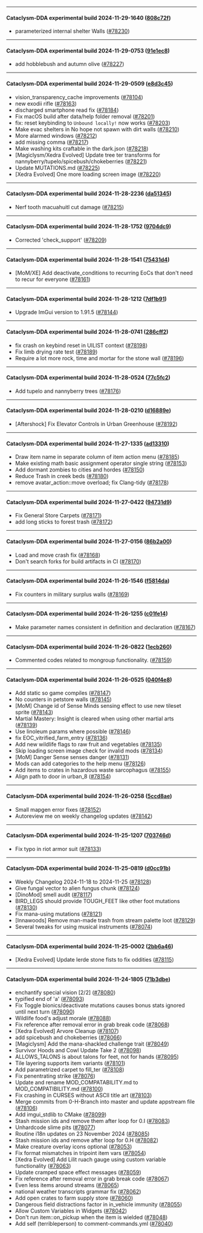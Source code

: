 
---

#### Cataclysm-DDA experimental build 2024-11-29-1640 ([808c72f](https://github.com/CleverRaven/Cataclysm-DDA/releases/tag/cdda-experimental-2024-11-29-1640))

* parameterized internal shelter Walls ([#78230](https://github.com/CleverRaven/Cataclysm-DDA/pull/78230))

---

#### Cataclysm-DDA experimental build 2024-11-29-0753 ([91e1ec8](https://github.com/CleverRaven/Cataclysm-DDA/releases/tag/cdda-experimental-2024-11-29-0753))

* add hobblebush and autumn olive ([#78227](https://github.com/CleverRaven/Cataclysm-DDA/pull/78227))

---

#### Cataclysm-DDA experimental build 2024-11-29-0509 ([e8d3c45](https://github.com/CleverRaven/Cataclysm-DDA/releases/tag/cdda-experimental-2024-11-29-0509))

* vision_transparency_cache improvements ([#78104](https://github.com/CleverRaven/Cataclysm-DDA/pull/78104))
* new exodii rifle ([#78163](https://github.com/CleverRaven/Cataclysm-DDA/pull/78163))
* discharged smartphone read fix ([#78184](https://github.com/CleverRaven/Cataclysm-DDA/pull/78184))
* Fix macOS build after data/help folder removal ([#78201](https://github.com/CleverRaven/Cataclysm-DDA/pull/78201))
* fix: reset keybinding to `Unbound locally!` now works ([#78203](https://github.com/CleverRaven/Cataclysm-DDA/pull/78203))
* Make evac shelters in No hope not spawn with dirt walls ([#78210](https://github.com/CleverRaven/Cataclysm-DDA/pull/78210))
* More alarmed windows ([#78212](https://github.com/CleverRaven/Cataclysm-DDA/pull/78212))
* add missing comma ([#78217](https://github.com/CleverRaven/Cataclysm-DDA/pull/78217))
* Make washing kits craftable in the dark.json ([#78218](https://github.com/CleverRaven/Cataclysm-DDA/pull/78218))
* [Magiclysm/Xedra Evolved] Update tree ter transforms for nannyberry/tupelo/spicebush/chokeberries ([#78221](https://github.com/CleverRaven/Cataclysm-DDA/pull/78221))
* Update MUTATIONS.md ([#78225](https://github.com/CleverRaven/Cataclysm-DDA/pull/78225))
* [Xedra Evolved] One more loading screen image ([#78220](https://github.com/CleverRaven/Cataclysm-DDA/pull/78220))

---

#### Cataclysm-DDA experimental build 2024-11-28-2236 ([da51345](https://github.com/CleverRaven/Cataclysm-DDA/releases/tag/cdda-experimental-2024-11-28-2236))

* Nerf tooth macuahuitl cut damage ([#78215](https://github.com/CleverRaven/Cataclysm-DDA/pull/78215))

---

#### Cataclysm-DDA experimental build 2024-11-28-1752 ([9704dc9](https://github.com/CleverRaven/Cataclysm-DDA/releases/tag/cdda-experimental-2024-11-28-1752))

* Corrected 'check_support' ([#78209](https://github.com/CleverRaven/Cataclysm-DDA/pull/78209))

---

#### Cataclysm-DDA experimental build 2024-11-28-1541 ([75431d4](https://github.com/CleverRaven/Cataclysm-DDA/releases/tag/cdda-experimental-2024-11-28-1541))

* [MoM/XE] Add deactivate_conditions to recurring EoCs that don't need to recur for everyone ([#78161](https://github.com/CleverRaven/Cataclysm-DDA/pull/78161))

---

#### Cataclysm-DDA experimental build 2024-11-28-1212 ([7df1b91](https://github.com/CleverRaven/Cataclysm-DDA/releases/tag/cdda-experimental-2024-11-28-1212))

* Upgrade ImGui version to 1.91.5 ([#78144](https://github.com/CleverRaven/Cataclysm-DDA/pull/78144))

---

#### Cataclysm-DDA experimental build 2024-11-28-0741 ([286cff2](https://github.com/CleverRaven/Cataclysm-DDA/releases/tag/cdda-experimental-2024-11-28-0741))

* fix crash on keybind reset in UILIST context ([#78198](https://github.com/CleverRaven/Cataclysm-DDA/pull/78198))
* Fix limb drying rate test ([#78189](https://github.com/CleverRaven/Cataclysm-DDA/pull/78189))
* Require a lot more rock, time and mortar for the stone wall ([#78196](https://github.com/CleverRaven/Cataclysm-DDA/pull/78196))

---

#### Cataclysm-DDA experimental build 2024-11-28-0524 ([77c5fc2](https://github.com/CleverRaven/Cataclysm-DDA/releases/tag/cdda-experimental-2024-11-28-0524))

* Add tupelo and nannyberry trees ([#78176](https://github.com/CleverRaven/Cataclysm-DDA/pull/78176))

---

#### Cataclysm-DDA experimental build 2024-11-28-0210 ([d16889e](https://github.com/CleverRaven/Cataclysm-DDA/releases/tag/cdda-experimental-2024-11-28-0210))

* [Aftershock] Fix Elevator Controls in Urban Greenhouse ([#78192](https://github.com/CleverRaven/Cataclysm-DDA/pull/78192))

---

#### Cataclysm-DDA experimental build 2024-11-27-1335 ([ad13310](https://github.com/CleverRaven/Cataclysm-DDA/releases/tag/cdda-experimental-2024-11-27-1335))

* Draw item name in separate column of item action menu ([#78185](https://github.com/CleverRaven/Cataclysm-DDA/pull/78185))
* Make existing math basic assignment operator single string ([#78153](https://github.com/CleverRaven/Cataclysm-DDA/pull/78153))
* Add dormant zombies to cities and hordes ([#78150](https://github.com/CleverRaven/Cataclysm-DDA/pull/78150))
* Reduce Trash in creek beds ([#78180](https://github.com/CleverRaven/Cataclysm-DDA/pull/78180))
* remove avatar_action::move overload; fix Clang-tidy ([#78178](https://github.com/CleverRaven/Cataclysm-DDA/pull/78178))

---

#### Cataclysm-DDA experimental build 2024-11-27-0422 ([94731d9](https://github.com/CleverRaven/Cataclysm-DDA/releases/tag/cdda-experimental-2024-11-27-0422))

* Fix General Store Carpets ([#78171](https://github.com/CleverRaven/Cataclysm-DDA/pull/78171))
* add long sticks to forest trash ([#78172](https://github.com/CleverRaven/Cataclysm-DDA/pull/78172))

---

#### Cataclysm-DDA experimental build 2024-11-27-0156 ([86b2a00](https://github.com/CleverRaven/Cataclysm-DDA/releases/tag/cdda-experimental-2024-11-27-0156))

* Load and move crash fix ([#78168](https://github.com/CleverRaven/Cataclysm-DDA/pull/78168))
* Don't search forks for build artifacts in CI ([#78170](https://github.com/CleverRaven/Cataclysm-DDA/pull/78170))

---

#### Cataclysm-DDA experimental build 2024-11-26-1546 ([f5814da](https://github.com/CleverRaven/Cataclysm-DDA/releases/tag/cdda-experimental-2024-11-26-1546))

* Fix counters in military surplus walls ([#78169](https://github.com/CleverRaven/Cataclysm-DDA/pull/78169))

---

#### Cataclysm-DDA experimental build 2024-11-26-1255 ([c01fe14](https://github.com/CleverRaven/Cataclysm-DDA/releases/tag/cdda-experimental-2024-11-26-1255))

* Make parameter names consistent in definition and declaration ([#78167](https://github.com/CleverRaven/Cataclysm-DDA/pull/78167))

---

#### Cataclysm-DDA experimental build 2024-11-26-0822 ([1ecb260](https://github.com/CleverRaven/Cataclysm-DDA/releases/tag/cdda-experimental-2024-11-26-0822))

* Commented codes related to mongroup functionality. ([#78159](https://github.com/CleverRaven/Cataclysm-DDA/pull/78159))

---

#### Cataclysm-DDA experimental build 2024-11-26-0525 ([040f4e8](https://github.com/CleverRaven/Cataclysm-DDA/releases/tag/cdda-experimental-2024-11-26-0525))

* Add static so game compiles ([#78147](https://github.com/CleverRaven/Cataclysm-DDA/pull/78147))
* No counters in petstore walls ([#78145](https://github.com/CleverRaven/Cataclysm-DDA/pull/78145))
* [MoM] Change id of Sense Minds sensing effect to use new tileset sprite ([#78143](https://github.com/CleverRaven/Cataclysm-DDA/pull/78143))
* Martial Mastery: Insight is cleared when using other martial arts ([#78139](https://github.com/CleverRaven/Cataclysm-DDA/pull/78139))
* Use linoleum params where possible ([#78146](https://github.com/CleverRaven/Cataclysm-DDA/pull/78146))
* fix EOC_vitrified_farm_entry ([#78136](https://github.com/CleverRaven/Cataclysm-DDA/pull/78136))
* Add new wildlife flags to raw fruit and vegetables ([#78135](https://github.com/CleverRaven/Cataclysm-DDA/pull/78135))
* Skip loading screen image check for invalid mods ([#78134](https://github.com/CleverRaven/Cataclysm-DDA/pull/78134))
* [MoM] Danger Sense senses danger ([#78131](https://github.com/CleverRaven/Cataclysm-DDA/pull/78131))
* Mods can add categories to the help menu ([#78126](https://github.com/CleverRaven/Cataclysm-DDA/pull/78126))
* Add items to crates in hazardous waste sarcophagus ([#78155](https://github.com/CleverRaven/Cataclysm-DDA/pull/78155))
* Align path to door in urban_8 ([#78154](https://github.com/CleverRaven/Cataclysm-DDA/pull/78154))

---

#### Cataclysm-DDA experimental build 2024-11-26-0258 ([5ccd8ae](https://github.com/CleverRaven/Cataclysm-DDA/releases/tag/cdda-experimental-2024-11-26-0258))

* Small mapgen error fixes ([#78152](https://github.com/CleverRaven/Cataclysm-DDA/pull/78152))
* Autoreview me on weekly changelog updates ([#78142](https://github.com/CleverRaven/Cataclysm-DDA/pull/78142))

---

#### Cataclysm-DDA experimental build 2024-11-25-1207 ([703746d](https://github.com/CleverRaven/Cataclysm-DDA/releases/tag/cdda-experimental-2024-11-25-1207))

* Fix typo in riot armor suit ([#78133](https://github.com/CleverRaven/Cataclysm-DDA/pull/78133))

---

#### Cataclysm-DDA experimental build 2024-11-25-0819 ([d0cc91b](https://github.com/CleverRaven/Cataclysm-DDA/releases/tag/cdda-experimental-2024-11-25-0819))

* Weekly Changelog 2024-11-18 to 2024-11-25 ([#78128](https://github.com/CleverRaven/Cataclysm-DDA/pull/78128))
* Give fungal vector to alien fungus chunk ([#78124](https://github.com/CleverRaven/Cataclysm-DDA/pull/78124))
* [DinoMod] smell audit ([#78117](https://github.com/CleverRaven/Cataclysm-DDA/pull/78117))
* BIRD_LEGS should provide TOUGH_FEET like other foot mutations ([#78130](https://github.com/CleverRaven/Cataclysm-DDA/pull/78130))
* Fix mana-using mutations ([#78121](https://github.com/CleverRaven/Cataclysm-DDA/pull/78121))
* [Innawoods] Remove man-made trash from stream palette loot ([#78129](https://github.com/CleverRaven/Cataclysm-DDA/pull/78129))
* Several tweaks for using musical instruments ([#78074](https://github.com/CleverRaven/Cataclysm-DDA/pull/78074))

---

#### Cataclysm-DDA experimental build 2024-11-25-0002 ([2bb6a46](https://github.com/CleverRaven/Cataclysm-DDA/releases/tag/cdda-experimental-2024-11-25-0002))

* [Xedra Evolved] Update Ierde stone fists to fix oddities ([#78115](https://github.com/CleverRaven/Cataclysm-DDA/pull/78115))

---

#### Cataclysm-DDA experimental build 2024-11-24-1805 ([71b3dbe](https://github.com/CleverRaven/Cataclysm-DDA/releases/tag/cdda-experimental-2024-11-24-1805))

* enchantify special vision [2/2] ([#78080](https://github.com/CleverRaven/Cataclysm-DDA/pull/78080))
* typified end of 'a' ([#78093](https://github.com/CleverRaven/Cataclysm-DDA/pull/78093))
* Fix Toggle bionics/deactivate mutations causes bonus stats ignored until next turn ([#78090](https://github.com/CleverRaven/Cataclysm-DDA/pull/78090))
* Wildlife food's adjust morale ([#78088](https://github.com/CleverRaven/Cataclysm-DDA/pull/78088))
* Fix reference after removal error in grab break code ([#78068](https://github.com/CleverRaven/Cataclysm-DDA/pull/78068))
* [Xedra Evolved] Arvore Cleanup ([#78107](https://github.com/CleverRaven/Cataclysm-DDA/pull/78107))
* add spicebush and chokeberries ([#78066](https://github.com/CleverRaven/Cataclysm-DDA/pull/78066))
* [Magiclysm] Add the mana-shackled challenge trait  ([#78049](https://github.com/CleverRaven/Cataclysm-DDA/pull/78049))
* Survivor Hoods and Cowl Update Take 2 ([#78098](https://github.com/CleverRaven/Cataclysm-DDA/pull/78098))
* ALLOWS_TALONS is about talons for feet, not for hands ([#78095](https://github.com/CleverRaven/Cataclysm-DDA/pull/78095))
* Tile layering supports item variants ([#78101](https://github.com/CleverRaven/Cataclysm-DDA/pull/78101))
* Add parametrized carpet to fill_ter ([#78108](https://github.com/CleverRaven/Cataclysm-DDA/pull/78108))
* Fix penentrating strike ([#78076](https://github.com/CleverRaven/Cataclysm-DDA/pull/78076))
* Update and rename MOD_COMPATABILITY.md to MOD_COMPATIBILITY.md ([#78100](https://github.com/CleverRaven/Cataclysm-DDA/pull/78100))
* Fix crashing in CURSES without ASCII title art ([#78103](https://github.com/CleverRaven/Cataclysm-DDA/pull/78103))
* Merge commits from 0-H-Branch into master and update appstream file ([#78106](https://github.com/CleverRaven/Cataclysm-DDA/pull/78106))
* Add imgui_stdlib to CMake ([#78099](https://github.com/CleverRaven/Cataclysm-DDA/pull/78099))
* Stash mission ids and remove them after loop for 0.I ([#78083](https://github.com/CleverRaven/Cataclysm-DDA/pull/78083))
* Unhardcode slime pits ([#78077](https://github.com/CleverRaven/Cataclysm-DDA/pull/78077))
* Routine i18n updates on 23 November 2024 ([#78085](https://github.com/CleverRaven/Cataclysm-DDA/pull/78085))
* Stash mission ids and remove after loop for 0.H ([#78082](https://github.com/CleverRaven/Cataclysm-DDA/pull/78082))
* Make creature overlay icons optional ([#78053](https://github.com/CleverRaven/Cataclysm-DDA/pull/78053))
* Fix format mismatches in tripoint item vars ([#78054](https://github.com/CleverRaven/Cataclysm-DDA/pull/78054))
* [Xedra Evolved] Add Lilit ruach gauge using custom variable functionality ([#78063](https://github.com/CleverRaven/Cataclysm-DDA/pull/78063))
* Update cramped space effect messages ([#78059](https://github.com/CleverRaven/Cataclysm-DDA/pull/78059))
* Fix reference after removal error in grab break code ([#78067](https://github.com/CleverRaven/Cataclysm-DDA/pull/78067))
* Even less items around streams ([#78065](https://github.com/CleverRaven/Cataclysm-DDA/pull/78065))
* national weather transcripts grammar fix ([#78062](https://github.com/CleverRaven/Cataclysm-DDA/pull/78062))
* Add open crates to farm supply store ([#78060](https://github.com/CleverRaven/Cataclysm-DDA/pull/78060))
* Dangerous field distractions factor in in_vehicle immunity ([#78055](https://github.com/CleverRaven/Cataclysm-DDA/pull/78055))
* Allow Custom Variables in Widgets ([#78042](https://github.com/CleverRaven/Cataclysm-DDA/pull/78042))
* Don't run item::on_pickup when the item is wielded ([#78048](https://github.com/CleverRaven/Cataclysm-DDA/pull/78048))
* Add self (terribleperson) to comment-commands.yml ([#78040](https://github.com/CleverRaven/Cataclysm-DDA/pull/78040))
